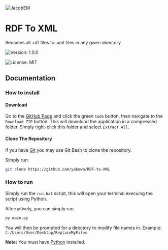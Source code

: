 ![JacobEM](https://jacobem.com/assets/media/JacobEM.png)

# RDF To XML

Renames all .rdf files to .xml files in any given directory.

![Version: 1.0.0](https://img.shields.io/badge/Version-1.0.0-00e0a7)

![License: MIT](https://img.shields.io/badge/License-MIT-776bff)


## Documentation

### How to install

#### Download

Go to the [GitHub Page](https://github.com/yakowa/RDF-to-XML) and click the green `Code` button, then navigate to the `Download ZIP` button. This will download the application in a compressed folder. Simply right-click this folder and select `Extract All`.

#### Clone The Repository

If you have [Git](https://git-scm.com/) you may use Git Bash to clone the repository.

Simply run:
```bash
git clone https://github.com/yakowa/RDF-to-XML
```


### How to run

Simply run the `run.bat` script, this will open your terminal execuing the script using Python.

Alternatively, you can simply run
```bash
py main.py
```

You will then be prompted for a directory to modify file names in. Example: `C:/Users/User/Desktop/ReplaceMyFiles`

**Note:** You must have [Python](https://www.python.org/) installed.